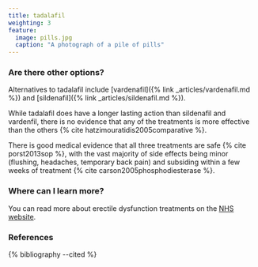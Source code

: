 ```yaml
---
title: tadalafil
weighting: 3
feature:
  image: pills.jpg
  caption: "A photograph of a pile of pills"
---
```


### Are there other options?

Alternatives to tadalafil include [vardenafil]({% link _articles/vardenafil.md %}) and [sildenafil]({% link _articles/sildenafil.md %}). 

While tadalafil does have a longer lasting action than sildenafil and vardenfil, there is no evidence that any of the treatments is more effective than the others {% cite hatzimouratidis2005comparative %}.

There is good medical evidence that all three treatments are safe {% cite porst2013sop %}, with the vast majority of side effects being minor (flushing, headaches, temporary back pain) and subsiding within a few weeks of treatment {% cite carson2005phosphodiesterase %}.

### Where can I learn more?

You can read more about erectile dysfunction treatments on the [NHS website](http://www.nhs.uk/Conditions/Erectile-dysfunction/Pages/Treatment.aspx).

### References

{% bibliography --cited %}
